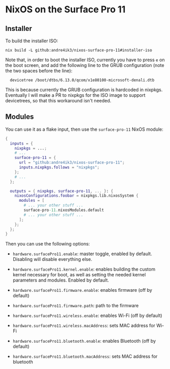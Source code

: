 NixOS on the Surface Pro 11
===========================

## Installer

To build the installer ISO:

```
nix build -L github:andre4ik3/nixos-surface-pro-11#installer-iso
```

Note that, in order to boot the installer ISO, currently you have to press `e`
on the boot screen, and add the following line to the GRUB configuration (note
the two spaces before the line):

```
  devicetree /boot/dtbs/6.13.0/qcom/x1e80100-microsoft-denali.dtb
```

This is because currently the GRUB configuration is hardcoded in nixpkgs.
Eventually I will make a PR to nixpkgs for the ISO image to support
devicetrees, so that this workaround isn't needed.

## Modules

You can use it as a flake input, then use the `surface-pro-11` NixOS module:

```nix
{
  inputs = {
    nixpkgs = ...;
    # ...
    surface-pro-11 = {
      url = "github:andre4ik3/nixos-surface-pro-11";
      inputs.nixpkgs.follows = "nixpkgs";
    };
    # ...
  };

  outputs = { nixpkgs, surface-pro-11, ... }: {
    nixosConfigurations.foobar = nixpkgs.lib.nixosSystem {
      modules = [
        # ... your other stuff ...
        surface-pro-11.nixosModules.default
        # ... your other stuff ...
      ];
    };
  };
}
```

Then you can use the following options:

- `hardware.surfacePro11.enable`: master toggle, enabled by default. Disabling
  will disable everything else.

- `hardware.surfacePro11.kernel.enable`: enables building the custom kernel
  necessary for boot, as well as setting the needed kernel parameters and
  modules. Enabled by default.

- `hardware.surfacePro11.firmware.enable`: enables firmware (off by default)

- `hardware.surfacePro11.firmware.path`: path to the firmware

- `hardware.surfacePro11.wireless.enable`: enables Wi-Fi (off by default)

- `hardware.surfacePro11.wireless.macAddress`: sets MAC address for Wi-Fi

- `hardware.surfacePro11.bluetooth.enable`: enables Bluetooth (off by default)

- `hardware.surfacePro11.bluetooth.macAddress`: sets MAC address for bluetooth

